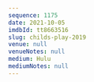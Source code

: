 ```yaml
---
sequence: 1175
date: 2021-10-05
imdbId: tt8663516
slug: childs-play-2019
venue: null
venueNotes: null
medium: Hulu
mediumNotes: null
---
```

